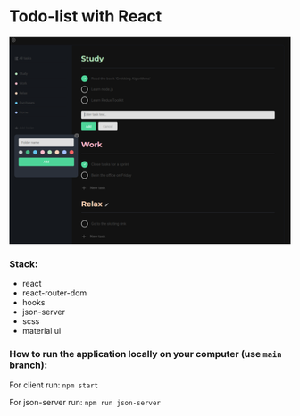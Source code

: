# Todo-list with React
![alt text](todoscreen.png)

### Stack:
- react
- react-router-dom
- hooks
- json-server
- scss
- material ui

### How to run the application locally on your computer (use `main` branch):

For client run: `npm start`

For json-server run: `npm run json-server`


